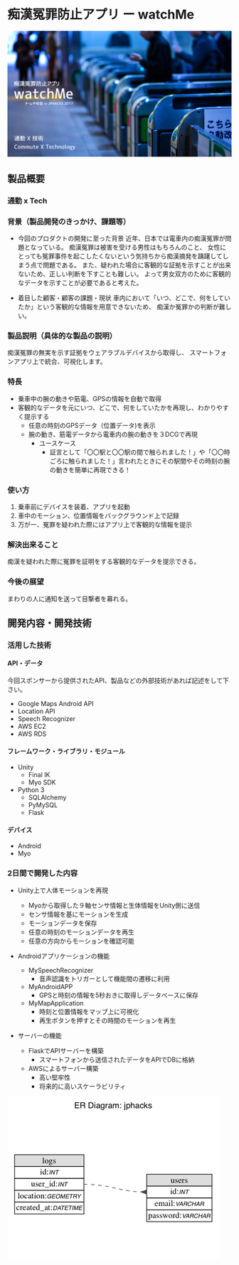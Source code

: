 # 痴漢冤罪防止アプリ ー watchMe

[![watchMe](https://github.com/jphacks/SP_1711/blob/master/static/title2017.png?raw=true)](https://www.youtube.com/watch?v=69jYd2lfRgI&feature=youtu.be)

## 製品概要
### 通勤 x Tech

### 背景（製品開発のきっかけ、課題等）

- 今回のプロダクトの開発に至った背景
近年、日本では電車内の痴漢冤罪が問題となっている。
痴漢冤罪は被害を受ける男性はもちろんのこと、
女性にとっても冤罪事件を起こしたくないという気持ちから痴漢摘発を躊躇してしまう点で問題である。
また、疑われた場合に客観的な証拠を示すことが出来ないため、正しい判断を下すことも難しい。
よって男女双方のために客観的なデータを示すことが必要であると考えた。

- 着目した顧客・顧客の課題・現状
車内において「いつ、どこで、何をしていたか」という客観的な情報を用意できないため、
痴漢か冤罪かの判断が難しい。


### 製品説明（具体的な製品の説明）
痴漢冤罪の無実を示す証拠をウェアラブルデバイスから取得し、
スマートフォンアプリ上で統合、可視化します。

### 特長

* 乗車中の腕の動きや筋電、GPSの情報を自動で取得
* 客観的なデータを元にいつ、どこで、何をしていたかを再現し、わかりやすく提示する
    * 任意の時刻のGPSデータ（位置データ)を表示
    * 腕の動き、筋電データから電車内の腕の動きを３DCGで再現
        * ユースケース
            * 証言として「〇〇駅と〇〇駅の間で触られました！」や「〇〇時ごろに触られました！」言われたときにその駅間やその時刻の腕の動きを簡単に再現できる！

### 使い方

1. 乗車前にデバイスを装着、アプリを起動
2. 車中のモーション、位置情報をバックグラウンド上で記録
3. 万が一、冤罪を疑われた際にはアプリ上で客観的な情報を提示

### 解決出来ること
痴漢を疑われた際に冤罪を証明をする客観的なデータを提示できる。

### 今後の展望
まわりの人に通知を送って目撃者を募れる。

## 開発内容・開発技術
### 活用した技術
#### API・データ
今回スポンサーから提供されたAPI、製品などの外部技術があれば記述をして下さい。
* Google Maps Android API
* Location API
* Speech Recognizer 
* AWS EC2
* AWS RDS

#### フレームワーク・ライブラリ・モジュール
* Unity
    * Final IK
    * Myo SDK
* Python 3
    * SQLAlchemy
    * PyMySQL
    * Flask

#### デバイス
* Android
* Myo

### 2日間で開発した内容

* Unity上で人体モーションを再現
   * Myoから取得した９軸センサ情報と生体情報をUnity側に送信
   * センサ情報を基にモーションを生成
   * モーションデータを保存
   * 任意の時刻のモーションデータを再生
   * 任意の方向からモーションを確認可能
    

* Androidアプリケーションの機能
    * MySpeechRecognizer
        - 音声認識をトリガーとして機能間の遷移に利用
    * MyAndroidAPP
        - GPSと時刻の情報を5秒おきに取得しデータベースに保存
    * MyMapApplication
        - 時刻と位置情報をマップ上に可視化
        - 再生ボタンを押すとその時間のモーションを再生

* サーバーの機能
    * FlaskでAPIサーバーを構築
        * スマートフォンから送信されたデータをAPIでDBに格納
    * AWSによるサーバー構築
        * 高い堅牢性
        * 将来的に高いスケーラビリティ

![DB図](https://github.com/jphacks/SP_1711/blob/master/static/sp1711.png?raw=true)
